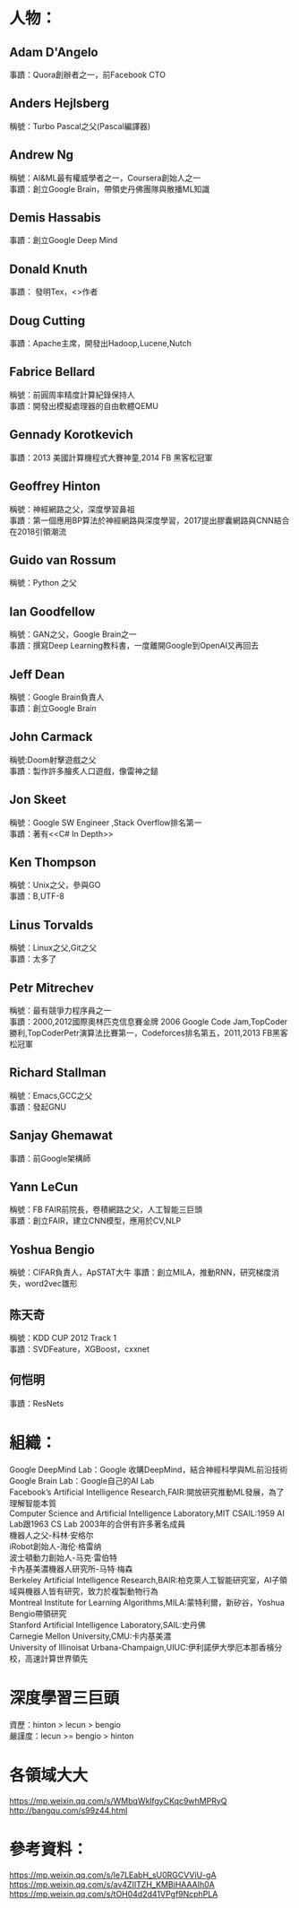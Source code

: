 # 人物：
## Adam D'Angelo
事蹟：Quora創辦者之一，前Facebook CTO
## Anders Hejlsberg
稱號：Turbo Pascal之父(Pascal編譯器)
## Andrew Ng
稱號：AI&ML最有權威學者之一，Coursera創始人之一  
事蹟：創立Google Brain，帶領史丹佛團隊與散播ML知識
## Demis Hassabis
事蹟：創立Google Deep Mind
## Donald Knuth
事蹟： 發明Tex，<<The Art of Computer Programming>>作者
## Doug Cutting
事蹟：Apache主席，開發出Hadoop,Lucene,Nutch
## Fabrice Bellard
稱號：前圓周率精度計算紀錄保持人  
事蹟：開發出模擬處理器的自由軟體QEMU
## Gennady Korotkevich
事蹟：2013 美國計算機程式大賽神童,2014 FB 黑客松冠軍
## Geoffrey Hinton
稱號：神經網路之父，深度學習鼻祖  
事蹟：第一個應用BP算法於神經網路與深度學習，2017提出膠囊網路與CNN結合在2018引領潮流
## Guido van Rossum  
稱號：Python 之父  
## Ian Goodfellow
稱號：GAN之父，Google Brain之一  
事蹟：撰寫Deep Learning教科書，一度離開Google到OpenAI又再回去
## Jeff Dean
稱號：Google Brain負責人  
事蹟：創立Google Brain
## John Carmack
稱號:Doom射擊遊戲之父  
事蹟：製作許多膾炙人口遊戲，像雷神之鎚
## Jon Skeet
稱號：Google SW Engineer ,Stack Overflow排名第一  
事蹟：著有<<C# In Depth>>
## Ken Thompson
稱號：Unix之父，參與GO    
事蹟：B,UTF-8
## Linus Torvalds  
稱號：Linux之父,Git之父  
事蹟：太多了
## Petr Mitrechev  
稱號：最有競爭力程序員之一  
事蹟：2000,2012國際奧林匹克信息賽金牌 2006 Google Code Jam,TopCoder勝利,TopCoderPetr演算法比賽第一，Codeforces排名第五，2011,2013  FB黑客松冠軍
## Richard Stallman
稱號：Emacs,GCC之父  
事蹟：發起GNU
## Sanjay Ghemawat
事蹟：前Google架構師
## Yann LeCun
稱號：FB FAIR前院長，卷積網路之父，人工智能三巨頭  
事蹟：創立FAIR，建立CNN模型，應用於CV,NLP
## Yoshua Bengio
稱號：CIFAR負責人，ApSTAT大牛
事蹟：創立MILA，推動RNN，研究梯度消失，word2vec雛形
## 陈天奇
稱號：KDD CUP 2012 Track 1  
事蹟：SVDFeature，XGBoost，cxxnet
## 何恺明
事蹟：ResNets  

# 組織：
Google DeepMind Lab：Google 收購DeepMind，結合神經科學與ML前沿技術  
Google Brain Lab：Google自己的AI Lab  
Facebook’s Artificial Intelligence Research,FAIR:開放研究推動ML發展，為了理解智能本質  
Computer Science and Artificial Intelligence Laboratory,MIT CSAIL:1959 AI Lab跟1963 CS Lab 2003年的合併有許多著名成員  
機器人之父-科林·安格尔  
iRobot創始人-海伦·格雷纳  
波士頓動力創始人-马克·雷伯特  
卡內基美濃機器人研究所-马特·梅森  
Berkeley Artificial Intelligence Research,BAIR:柏克萊人工智能研究室，AI子領域與機器人皆有研究，致力於複製動物行為  
Montreal Institute for Learning Algorithms,MILA:蒙特利爾，新矽谷，Yoshua Bengio帶領研究  
Stanford Artificial Intelligence Laboratory,SAIL:史丹佛    
Carnegie Mellon University,CMU:卡内基美濃   
University of Illinoisat Urbana-Champaign,UIUC:伊利諾伊大學厄本那香檳分校，高速計算世界領先  

# 深度學習三巨頭  
資歷：hinton > lecun > bengio  
嚴謹度：lecun >= bengio > hinton

# 各領域大大 
https://mp.weixin.qq.com/s/WMbqWklfgyCKqc9whMPRyQ  
http://bangqu.com/s99z44.html  

# 參考資料：  
https://mp.weixin.qq.com/s/Ie7LEabH_sU0RGCVViU-gA  
https://mp.weixin.qq.com/s/av4ZIITZH_KMBiHAAAIh0A  
https://mp.weixin.qq.com/s/tOH04d2d41VPgf9NcphPLA
